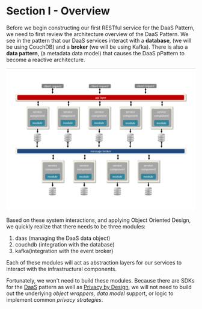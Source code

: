 # Section I - Overview

Before we begin constructing our first RESTful service for the DaaS Pattern, we need to first review the architecture overview of the DaaS Pattern. We see in the pattern that our DaaS services interact with a **database**, \(we will be using CouchDB\) and a **broker** \(we will be using Kafka\). There is also a **data pattern**, \(a metadata data model\) that causes the DaaS pPattern to become a reactive architecture.

![DaaS Pattern](../.gitbook/assets/daas-pattern%20%281%29.png)

Based on these system interactions, and applying Object Oriented Design, we quickly realize that there needs to be three modules:

1. daas \(managing the DaaS data object\)
2. couchdb \(integration with the database\)
3. kafka\(integration with the event broker\)

Each of these modules will act as abstraction layers for our services to interact with the infrastructural components.

Fortunately, we won't need to build these modules. Because there are SDKs for the [DaaS](https://crates.io/crates/daas) pattern as well as [Privacy by Design](https://crates.io/crates/pbd), we will not need to build out the underlying _object wrappers,_ _data model_ support, or logic to implement common _privacy strategies_.

